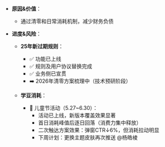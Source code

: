 - **原因&价值**：
  - 通过清零和日常消耗机制，减少财务负债

- **进度&风险**：
  - **25年新过期规则**：
    - ✅ 功能已上线  
    - ✅ 规则及用户协议替换完成  
    - ✅ 业务侧已宣贯  
    - ➡️ 2026年清零方案梳理中（技术预研阶段）

  - **学豆消耗**：
    - 🎯 儿童节活动（5.27~6.30）：
      - 活动已上线，新版本覆盖效果显著  
      - 首日消耗峰值后逐日回落（消费力集中释放）  
      - 二次触达方案效果：弹窗CTR↓6%，但消耗拉动明显  
      - 下周计划：更换主题皮肤再次推送 @杨皓棱  